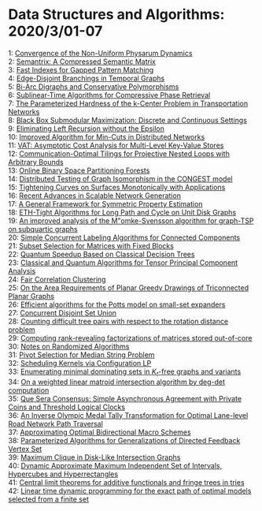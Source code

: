 # Data Structures and Algorithms: 2020/3/01-07  
1: [Convergence of the Non-Uniform Physarum Dynamics](https://doi.org/10.48550/arXiv.1901.07231)  
2: [Semantrix: A Compressed Semantic Matrix](https://doi.org/10.48550/arXiv.2002.12050)  
3: [Fast Indexes for Gapped Pattern Matching](https://doi.org/10.48550/arXiv.2002.12662)  
4: [Edge-Disjoint Branchings in Temporal Graphs](https://doi.org/10.48550/arXiv.2002.12694)  
5: [Bi-Arc Digraphs and Conservative Polymorphisms](https://doi.org/10.48550/arXiv.1608.03368)  
6: [Sublinear-Time Algorithms for Compressive Phase Retrieval](https://doi.org/10.48550/arXiv.1709.02917)  
7: [The Parameterized Hardness of the k-Center Problem in Transportation  Networks](https://doi.org/10.48550/arXiv.1802.08563)  
8: [Black Box Submodular Maximization: Discrete and Continuous Settings](https://doi.org/10.48550/arXiv.1901.09515)  
9: [Eliminating Left Recursion without the Epsilon](https://doi.org/10.48550/arXiv.1908.10888)  
10: [Improved Algorithm for Min-Cuts in Distributed Networks](https://doi.org/10.48550/arXiv.2003.00094)  
11: [VAT: Asymptotic Cost Analysis for Multi-Level Key-Value Stores](https://doi.org/10.48550/arXiv.2003.00103)  
12: [Communication-Optimal Tilings for Projective Nested Loops with Arbitrary  Bounds](https://doi.org/10.48550/arXiv.2003.00119)  
13: [Online Binary Space Partitioning Forests](https://doi.org/10.48550/arXiv.2003.00269)  
14: [Distributed Testing of Graph Isomorphism in the CONGEST model](https://doi.org/10.48550/arXiv.2003.00468)  
15: [Tightening Curves on Surfaces Monotonically with Applications](https://doi.org/10.48550/arXiv.2003.00649)  
16: [Recent Advances in Scalable Network Generation](https://doi.org/10.48550/arXiv.2003.00736)  
17: [A General Framework for Symmetric Property Estimation](https://doi.org/10.48550/arXiv.2003.00844)  
18: [ETH-Tight Algorithms for Long Path and Cycle on Unit Disk Graphs](https://doi.org/10.48550/arXiv.2003.00938)  
19: [An improved analysis of the M\"omke-Svensson algorithm for graph-TSP on  subquartic graphs](https://doi.org/10.48550/arXiv.1407.2524)  
20: [Simple Concurrent Labeling Algorithms for Connected Components](https://doi.org/10.48550/arXiv.1812.06177)  
21: [Subset Selection for Matrices with Fixed Blocks](https://doi.org/10.48550/arXiv.1903.06350)  
22: [Quantum Speedup Based on Classical Decision Trees](https://doi.org/10.48550/arXiv.1905.13095)  
23: [Classical and Quantum Algorithms for Tensor Principal Component Analysis](https://doi.org/10.48550/arXiv.1907.12724)  
24: [Fair Correlation Clustering](https://doi.org/10.48550/arXiv.2002.02274)  
25: [On the Area Requirements of Planar Greedy Drawings of Triconnected  Planar Graphs](https://doi.org/10.48550/arXiv.2003.00556)  
26: [Efficient algorithms for the Potts model on small-set expanders](https://doi.org/10.48550/arXiv.2003.01154)  
27: [Concurrent Disjoint Set Union](https://doi.org/10.48550/arXiv.2003.01203)  
28: [Counting difficult tree pairs with respect to the rotation distance  problem](https://doi.org/10.48550/arXiv.2001.06407)  
29: [Computing rank-revealing factorizations of matrices stored out-of-core](https://doi.org/10.48550/arXiv.2002.06960)  
30: [Notes on Randomized Algorithms](https://doi.org/10.48550/arXiv.2003.01902)  
31: [Pivot Selection for Median String Problem](https://doi.org/10.48550/arXiv.2003.02169)  
32: [Scheduling Kernels via Configuration LP](https://doi.org/10.48550/arXiv.2003.02187)  
33: [Enumerating minimal dominating sets in $K_t$-free graphs and variants](https://doi.org/10.48550/arXiv.1810.00789)  
34: [On a weighted linear matroid intersection algorithm by deg-det  computation](https://doi.org/10.48550/arXiv.1908.11529)  
35: [Que Sera Consensus: Simple Asynchronous Agreement with Private Coins and  Threshold Logical Clocks](https://doi.org/10.48550/arXiv.2003.02291)  
36: [An Inverse Olympic Medal Tally Transformation for Optimal Lane-level  Road Network Path Traversal](https://doi.org/10.48550/arXiv.2003.02302)  
37: [Approximating Optimal Bidirectional Macro Schemes](https://doi.org/10.48550/arXiv.2003.02336)  
38: [Parameterized Algorithms for Generalizations of Directed Feedback Vertex  Set](https://doi.org/10.48550/arXiv.2003.02483)  
39: [Maximum Clique in Disk-Like Intersection Graphs](https://doi.org/10.48550/arXiv.2003.02583)  
40: [Dynamic Approximate Maximum Independent Set of Intervals, Hypercubes and  Hyperrectangles](https://doi.org/10.48550/arXiv.2003.02605)  
41: [Central limit theorems for additive functionals and fringe trees in  tries](https://doi.org/10.48550/arXiv.2003.02725)  
42: [Linear time dynamic programming for the exact path of optimal models  selected from a finite set](https://doi.org/10.48550/arXiv.2003.02808)  